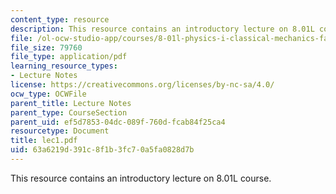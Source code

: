 ```yaml
---
content_type: resource
description: This resource contains an introductory lecture on 8.01L course.
file: /ol-ocw-studio-app/courses/8-01l-physics-i-classical-mechanics-fall-2005/63a6219d391c8f1b3fc70a5fa0828d7b_lec1.pdf
file_size: 79760
file_type: application/pdf
learning_resource_types:
- Lecture Notes
license: https://creativecommons.org/licenses/by-nc-sa/4.0/
ocw_type: OCWFile
parent_title: Lecture Notes
parent_type: CourseSection
parent_uid: ef5d7853-04dc-089f-760d-fcab84f25ca4
resourcetype: Document
title: lec1.pdf
uid: 63a6219d-391c-8f1b-3fc7-0a5fa0828d7b
---
```

This resource contains an introductory lecture on 8.01L course.